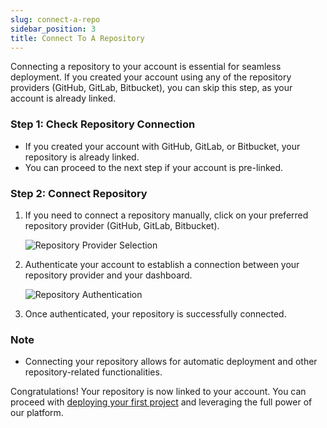 ```yaml
---
slug: connect-a-repo
sidebar_position: 3
title: Connect To A Repository
---
```


Connecting a repository to your account is essential for seamless deployment. If you created your account using any of the repository providers (GitHub, GitLab, Bitbucket), you can skip this step, as your account is already linked.

### Step 1: Check Repository Connection

- If you created your account with GitHub, GitLab, or Bitbucket, your repository is already linked.
- You can proceed to the next step if your account is pre-linked.

### Step 2: Connect Repository

1. If you need to connect a repository manually, click on your preferred repository provider (GitHub, GitLab, Bitbucket).

   ![Repository Provider Selection](https://pub-30c11acc143348fcae20835653c5514d.r2.dev//20/30/connect_Repo_db9ef645c0.png)

2. Authenticate your account to establish a connection between your repository provider and your dashboard.

   ![Repository Authentication](https://pub-30c11acc143348fcae20835653c5514d.r2.dev//20/30/connected_Repo_19af41e4b2.png)

3. Once authenticated, your repository is successfully connected.

### Note
- Connecting your repository allows for automatic deployment and other repository-related functionalities.

Congratulations! Your repository is now linked to your account. You can proceed with [deploying your first project](project-deployment) and leveraging the full power of our platform.